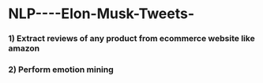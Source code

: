 # NLP----Elon-Musk-Tweets-

### 1) Extract reviews of any product from ecommerce website like amazon
### 2) Perform emotion mining
